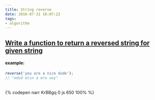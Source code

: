 ```yaml
---
title: String reverse
date: 2016-07-31 16:07:22
tags:
- algorithm
---
```


## [Write a function to return a reversed string for given string](http://www.thatjsdude.com/interview/js1.html)

#### example:

```javascript
reverse('you are a nice dude');
// "edud ecin a era uoy"
```

<!-- more -->

<br>{% codepen narr KrBBgq 0 js 650 100% %}
